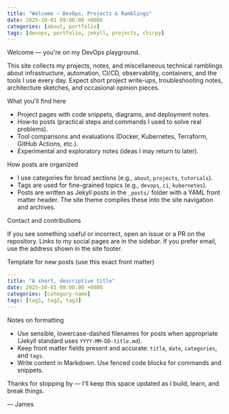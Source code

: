 ```yaml
---
title: "Welcome — DevOps, Projects & Ramblings"
date: 2025-10-01 09:00:00 +0800
categories: [about, portfolio]
tags: [devops, portfolio, jekyll, projects, chirpy]
---
```


Welcome — you're on my DevOps playground.

This site collects my projects, notes, and miscellaneous technical ramblings about infrastructure, automation, CI/CD, observability, containers, and the tools I use every day. Expect short project write-ups, troubleshooting notes, architecture sketches, and occasional opinion pieces.

What you'll find here

- Project pages with code snippets, diagrams, and deployment notes.
- How‑to posts (practical steps and commands I used to solve real problems).
- Tool comparisons and evaluations (Docker, Kubernetes, Terraform, GitHub Actions, etc.).
- Experimental and exploratory notes (ideas I may return to later).

How posts are organized

- I use categories for broad sections (e.g., `about`, `projects`, `tutorials`).
- Tags are used for fine-grained topics (e.g., `devops`, `ci`, `kubernetes`).
- Posts are written as Jekyll posts in the `_posts/` folder with a YAML front matter header. The site theme compiles these into the site navigation and archives.

Contact and contributions

If you see something useful or incorrect, open an issue or a PR on the repository. Links to my social pages are in the sidebar. If you prefer email, use the address shown in the site footer.

Template for new posts (use this exact front matter)

```yaml
---
title: "A short, descriptive title"
date: 2025-10-01 09:00:00 +0800
categories: [category-name]
tags: [tag1, tag2, tag3]
---
```

Notes on formatting

- Use sensible, lowercase-dashed filenames for posts when appropriate (Jekyll standard uses `YYYY-MM-DD-title.md`).
- Keep front matter fields present and accurate: `title`, `date`, `categories`, and `tags`.
- Write content in Markdown. Use fenced code blocks for commands and snippets.

Thanks for stopping by — I'll keep this space updated as I build, learn, and break things.

— James
